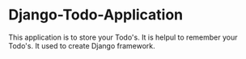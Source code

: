 # Django-Todo-Application
This application is to store your Todo's. It is helpul to remember your Todo's. It used to create Django framework.
